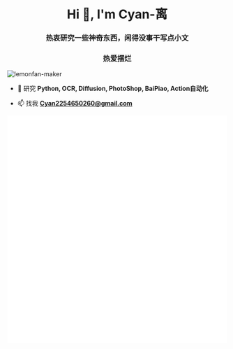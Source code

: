 <h1 align="center">Hi 👋, I'm Cyan-离</h1>
<h3 align="center">热衷研究一些神奇东西，闲得没事干写点小文</h3>
<h3 align="center">热爱摆烂</h3>

<p align="left"> <img src="https://komarev.com/ghpvc/?username=lemonfan-maker&label=Profile%20views&color=0e75b6&style=flat" alt="lemonfan-maker" /> </p>

- 🌱 研究 **Python, OCR, Diffusion, PhotoShop, BaiPiao, Action自动化**

- 📫 找我 **Cyan2254650260@gmail.com**

![Metrics](https://raw.githubusercontent.com/LemonFan-maker/github-stats/main/github-metrics.svg)
